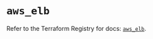 # `aws_elb`

Refer to the Terraform Registry for docs: [`aws_elb`](https://registry.terraform.io/providers/hashicorp/aws/3.76.1/docs/resources/elb).
